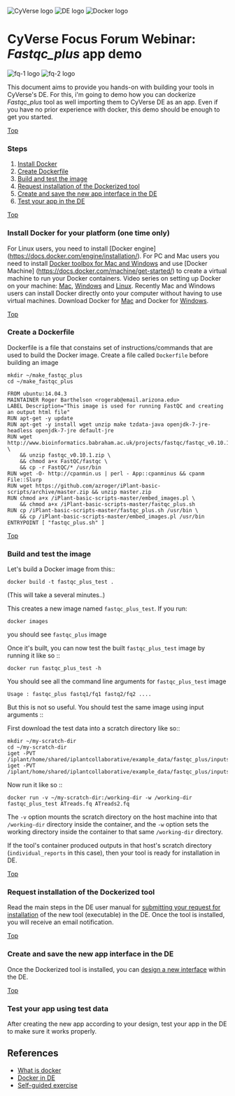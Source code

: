 <a id="top"></a>
<img src="http://imageshack.com/a/img921/9080/F5RKAh.png" alt="CyVerse logo">
<img src="http://imageshack.com/a/img923/2530/PG3oB4.png" alt="DE logo">
<img src="https://www.google.com/imgres?imgurl=https%3A%2F%2Fcamo.githubusercontent.com%2F14b97ba4a1327c0db2200f3892788fd873a1ce20%2F687474703a2f2f626c6f672e70687573696f6e2e6e6c2f77702d636f6e74656e742f75706c6f6164732f323031332f31312f646f636b65722e706e67&imgrefurl=https%3A%2F%2Fgithub.com%2Fphusion%2Fpassenger-docker&docid=JrhC8WIktlixNM&tbnid=CY5SBKqmZy-XAM%3A&w=297&h=250&bih=671&biw=1280&ved=0ahUKEwjzzI-W7djOAhVT1mMKHUmyDNEQMwhGKAQwBA&iact=mrc&uact=8" alt="Docker logo">

# CyVerse Focus Forum Webinar: *Fastqc_plus* app demo 

<a id="top"></a>
<img src="http://imageshack.com/a/img924/4108/f9PfBn.png" alt="fq-1 logo">
<img src="http://imageshack.com/a/img923/6054/z3D1pg.png" alt="fq-2 logo">

This document aims to provide you hands-on with building your tools in CyVerse's DE. For this, i'm going to demo how you can dockerize *Fastqc_plus* tool as well importing them to CyVerse DE as an app. Even if you have no prior experience with docker, this demo should be enough to get you started.

<a href="#top" class="top" id="steps">Top</a>
### Steps
1. [Install Docker](#installdocker)
2. [Create Dockerfile](#createdockerfile)
3. [Build and test the image](#buildtest) 
4. [Request installation of the Dockerized tool](#request)
5. [Create and save the new app interface in the DE](#newUI)
6. [Test your app in the DE](#testapp)

<a href="#top" class="top" id="steps">Top</a>
<a id="installdocker"></a>
### Install Docker for your platform (one time only)

For Linux users, you need to install [Docker engine] (https://docs.docker.com/engine/installation/). For PC and Mac users you need to install [Docker toolbox for Mac and Windows](https://www.docker.com/products/docker-toolbox) and use [Docker Machine] (https://docs.docker.com/machine/get-started/) to create a virtual machine to run your Docker containers. Video series on setting up Docker on your machine: [Mac](https://www.youtube.com/watch?v=lNkVxDSRo7M), [Windows](https://youtu.be/S7NVloq0EBc) and [Linux](https://www.youtube.com/watch?v=V9AKvZZCWLc). Recently Mac and Windows users can install Docker directly onto your computer without having to use virtual machines. Download Docker for [Mac](https://download.docker.com/mac/stable/Docker.dmg) and Docker for [Windows](https://download.docker.com/win/stable/InstallDocker.msi).  


<a href="#top" class="top" id="steps">Top</a>
<a id="createdockerfile"></a>
### Create a Dockerfile
Dockerfile is a file that constains set of instructions/commands that are used to build the Docker image. Create a file called `Dockerfile` before building an image

```
mkdir ~/make_fastqc_plus
cd ~/make_fastqc_plus
```
```
FROM ubuntu:14.04.3
MAINTAINER Roger Barthelson <rogerab@email.arizona.edu>
LABEL Description="This image is used for running FastQC and creating an output html file"
RUN apt-get -y update
RUN apt-get -y install wget unzip make tzdata-java openjdk-7-jre-headless openjdk-7-jre default-jre
RUN wget http://www.bioinformatics.babraham.ac.uk/projects/fastqc/fastqc_v0.10.1.zip \
    && unzip fastqc_v0.10.1.zip \
    && chmod a+x FastQC/fastqc \
    && cp -r FastQC/* /usr/bin
RUN wget -O- http://cpanmin.us | perl - App::cpanminus && cpanm File::Slurp
RUN wget https://github.com/azroger/iPlant-basic-scripts/archive/master.zip && unzip master.zip
RUN chmod a+x /iPlant-basic-scripts-master/embed_images.pl \
    && chmod a+x /iPlant-basic-scripts-master/fastqc_plus.sh
RUN cp /iPlant-basic-scripts-master/fastqc_plus.sh /usr/bin \
    && cp /iPlant-basic-scripts-master/embed_images.pl /usr/bin
ENTRYPOINT [ "fastqc_plus.sh" ]
```

<a href="#top" class="top" id="steps">Top</a>
<a id="buildtest"></a>
### Build and test the image

Let's build a Docker image from this::

`docker build -t fastqc_plus_test .`

(This will take a several minutes..)

This creates a new image named `fastqc_plus_test`. If you run:

`docker images`

you should see `fastqc_plus` image

Once it's built, you can now test the built `fastqc_plus_test` image by running it like so ::

`docker run fastqc_plus_test -h`

You should see all the command line arguments for `fastqc_plus_test` image

`Usage : fastqc_plus fastq1/fq1 fastq2/fq2 ....`

But this is not so useful. You should test the same image using input arguments ::

First download the test data into a scratch directory like so::

```
mkdir ~/my-scratch-dir
cd ~/my-scratch-dir
iget -PVT /iplant/home/shared/iplantcollaborative/example_data/fastqc_plus/inputs/ATreads.fq
iget -PVT /iplant/home/shared/iplantcollaborative/example_data/fastqc_plus/inputs/ATreads2.fq
```

Now run it like so ::

```
docker run -v ~/my-scratch-dir:/working-dir -w /working-dir fastqc_plus_test ATreads.fq ATreads2.fq
```
The `-v` option mounts the scratch directory on the host machine into that `/working-dir` directory inside the container, and the `-w` option sets the working directory inside the container to that same `/working-dir` directory.

If the tool's container produced outputs in that host's scratch directory (`individual_reports` in this case), then your tool is ready for installation in DE.

<a href="#top" class="top" id="steps">Top</a>
<a id="request"></a>
### Request installation of the Dockerized tool
Read the main steps in the DE user manual for [submitting your request for installation](https://wiki.cyverse.org/wiki/display/DEmanual/Requesting+Installation+of+a+New+Tool) of the new tool (executable) in the DE. Once the tool is installed, you will receive an email notification.


<a href="#top" class="top" id="steps">Top</a>
<a id="newUI"></a>
### Create and save the new app interface in the DE
Once the Dockerized tool is installed, you can [design a new interface](https://pods.iplantCollaborative.org/wiki/display/DEmanual/Designing+the+Interface) within the DE.


<a href="#top" class="top" id="steps">Top</a>
<a id="testapp"></a>
### Test your app using test data
After creating the new app according to your design, test your app in the DE to make sure it works properly.

## References
- [What is docker](https://www.docker.com/what-docker)
- [Docker in DE](https://pods.cyverse.org/wiki/display/DEmanual/Dockerizing+Your+Tools+for+the+CyVerse+Discovery+Environment#DockerizingYourToolsfortheCyVerseDiscoveryEnvironment-Steps)
- [Self-guided exercise](https://github.com/upendrak/docker-webinar-1/blob/master/exercise.md#optional)
